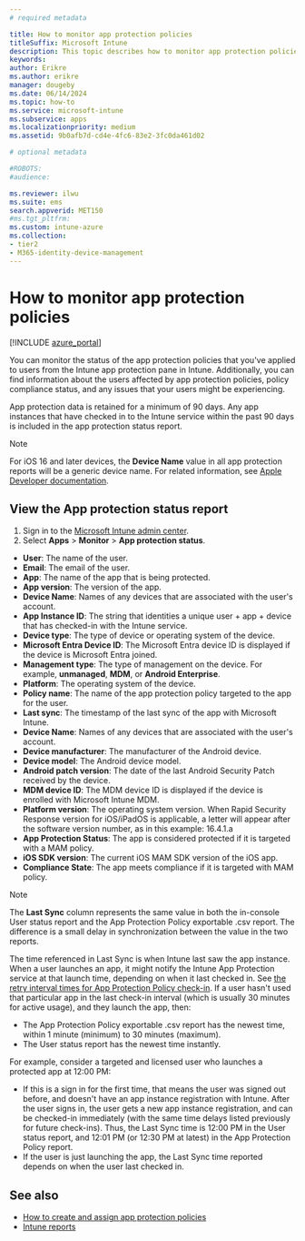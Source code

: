 ```yaml
---
# required metadata

title: How to monitor app protection policies 
titleSuffix: Microsoft Intune
description: This topic describes how to monitor app protection policies in Intune.
keywords:
author: Erikre
ms.author: erikre
manager: dougeby
ms.date: 06/14/2024
ms.topic: how-to
ms.service: microsoft-intune
ms.subservice: apps
ms.localizationpriority: medium
ms.assetid: 9b0afb7d-cd4e-4fc6-83e2-3fc0da461d02

# optional metadata

#ROBOTS:
#audience:

ms.reviewer: ilwu
ms.suite: ems
search.appverid: MET150
#ms.tgt_pltfrm:
ms.custom: intune-azure
ms.collection:
- tier2
- M365-identity-device-management
---
```


# How to monitor app protection policies
[!INCLUDE [azure_portal](../includes/azure_portal.md)]

You can monitor the status of the app protection policies that you've applied to users from the Intune app protection pane in Intune. Additionally, you can find information about the users affected by app protection policies, policy compliance status, and any issues that your users might be experiencing.

App protection data is retained for a minimum of 90 days. Any app instances that have checked in to the Intune service within the past 90 days is included in the app protection status report. 

> [!NOTE]
> For iOS 16 and later devices, the **Device Name** value in all app protection reports will be a generic device name. For related information, see [Apple Developer documentation](https://developer.apple.com/documentation/uikit/uidevice/1620015-name).

## View the **App protection status** report

1. Sign in to the [Microsoft Intune admin center](https://go.microsoft.com/fwlink/?linkid=2109431).
2. Select **Apps** > **Monitor** > **App protection status**.

- **User**: The name of the user.
- **Email**: The email of the user.
- **App**: The name of the app that is being protected.
- **App version**: The version of the app.
- **Device Name**: Names of any devices that are associated with the user's account.
- **App Instance ID**: The string that identities a unique user + app + device that has checked-in with the Intune service.
- **Device type**: The type of device or operating system of the device.
- **Microsoft Entra Device ID**: The Microsoft Entra device ID is displayed if the device is Microsoft Entra joined.
- **Management type**: The type of management on the device. For example, **unmanaged**, **MDM**, or **Android Enterprise**.  
- **Platform**: The operating system of the device.
- **Policy name**: The name of the app protection policy targeted to the app for the user.
- **Last sync**: The timestamp of the last sync of the app with Microsoft Intune.
- **Device Name**: Names of any devices that are associated with the user's account.
- **Device manufacturer**: The manufacturer of the Android device.
- **Device model**: The Android device model.
- **Android patch version**: The date of the last Android Security Patch received by the device.
- **MDM device ID**: The MDM device ID is displayed if the device is enrolled with Microsoft Intune MDM.
- **Platform version**: The operating system version. When Rapid Security Response version for iOS/iPadOS is applicable, a letter will appear after the software version number, as in this example: 16.4.1.a
- **App Protection Status**: The app is considered protected if it is targeted with a MAM policy.
- **iOS SDK version**: The current iOS MAM SDK version of the iOS app.
- **Compliance State**: The app meets compliance if it is targeted with MAM policy.
 
> [!NOTE]
> The **Last Sync** column represents the same value in both the in-console User status report and the App Protection Policy exportable .csv report. The difference is a small delay in synchronization between the value in the two reports.
>
> The time referenced in Last Sync is when Intune last saw the app instance. When a user launches an app, it might notify the Intune App Protection service at that launch time, depending on when it last checked in. See [the retry interval times for App Protection Policy check-in](app-protection-policy-delivery.md). If a user hasn't used that particular app in the last check-in interval (which is usually 30 minutes for active usage), and they launch the app, then:
>
> - The App Protection Policy exportable .csv report has the newest time, within 1 minute (minimum) to 30 minutes (maximum).
> - The User status report has the newest time instantly.
>
> For example, consider a targeted and licensed user who launches a protected app at 12:00 PM:
>
> - If this is a sign in for the first time, that means the user was signed out before, and doesn't have an app instance registration with Intune. After the user signs in, the user gets a new app instance registration, and can be checked-in immediately (with the same time delays listed previously for future check-ins). Thus, the Last Sync time is 12:00 PM in the User status report, and 12:01 PM (or 12:30 PM at latest) in the App Protection Policy report.
> - If the user is just launching the app, the Last Sync time reported depends on when the user last checked in.

## See also

- [How to create and assign app protection policies](../apps/app-protection-policies.md)
- [Intune reports](../fundamentals/reports.md)

